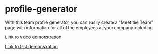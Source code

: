 # profile-generator

With this team profile generator, you can easily create a "Meet the Team" page with information for all of the employees at your company including


[Link to video demonstration](https://drive.google.com/file/d/1C7B7WsYTXWkROJ1QE6IQXn3K-cRBvMAx/view?usp=sharing)


[Link to test demonstration](https://drive.google.com/file/d/1R7QioTOjuTH4JGp6IYGKsnUYjDb9davl/view?usp=drivesdk)
